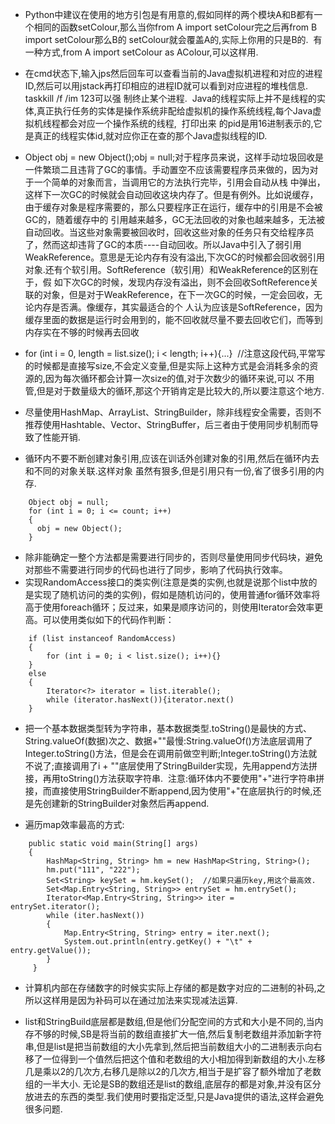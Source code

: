 * Python中建议在使用的地方引包是有用意的,假如同样的两个模块A和B都有一个相同的函数setColour,那么当你from A import setColour完之后再from B import setColour那么B的
setColour就会覆盖A的,实际上你用的只是B的.  有一种方式,from A import setColour as AColour,可以这样用.

* 在cmd状态下,输入jps然后回车可以查看当前的Java虚拟机进程和对应的进程ID,然后可以用jstack再打印相应的进程ID就可以看到对应进程的堆栈信息. taskkill /f /im 123可以强
制终止某个进程.  Java的线程实际上并不是线程的实体,真正执行任务的实体是操作系统非配给虚拟机的操作系统线程,每个Java虚拟机线程都会对应一个操作系统的线程,  打印出来
的pid是用16进制表示的,它是真正的线程实体id,就对应你正在查的那个Java虚拟线程的ID.

* Object obj = new Object();obj = null;对于程序员来说，这样手动垃圾回收是一件繁琐二且违背了GC的事情。手动置空不应该需要程序员来做的，因为对于一个简单的对象而言，当调用它的方法执行完毕，引用会自动从栈
中弹出，这样下一次GC的时候就会自动回收这块内存了。但是有例外。比如说缓存，由于缓存对象是程序需要的，那么只要程序正在运行，缓存中的引用是不会被GC的，随着缓存中的
引用越来越多，GC无法回收的对象也越来越多，无法被自动回收。当这些对象需要被回收时，回收这些对象的任务只有交给程序员了，然而这却违背了GC的本质----自动回收。所以Java中引入了弱引用WeakReference。意思是无论内存有没有溢出,下次GC的时候都会回收弱引用对象.还有个软引用。SoftReference（软引用）和WeakReference的区别在于，假
如下次GC的时候，发现内存没有溢出，则不会回收SoftReference关联的对象，但是对于WeakReference，在下一次GC的时候，一定会回收，无论内存是否满。像缓存，其实最适合的个
人认为应该是SoftReference，因为缓存里面的数据是运行时会用到的，能不回收就尽量不要去回收它们，而等到内存实在不够的时候再去回收

* for (int i = 0, length = list.size(); i < length; i++){...}  //注意这段代码,平常写的时候都是直接写size,不会定义变量,但是实际上这种方式是会消耗多余的资源的,因为每次循环都会计算一次size的值,对于次数少的循环来说,可以
不用管,但是对于数量级大的循环,那这个开销肯定是比较大的,所以要注意这个地方.

* 尽量使用HashMap、ArrayList、StringBuilder，除非线程安全需要，否则不推荐使用Hashtable、Vector、StringBuffer，后三者由于使用同步机制而导致了性能开销.

* 循环内不要不断创建对象引用,应该在训话外创建对象的引用,然后在循环内去和不同的对象关联.这样对象 虽然有狠多,但是引用只有一份,省了很多引用的内存.
```
    Object obj = null;
    for (int i = 0; i <= count; i++)
    {    
      obj = new Object();
    }
```

* 除非能确定一整个方法都是需要进行同步的，否则尽量使用同步代码块，避免对那些不需要进行同步的代码也进行了同步，影响了代码执行效率。
* 实现RandomAccess接口的类实例(注意是类的实例,也就是说那个list中放的是实现了随机访问的类的实例)，假如是随机访问的，使用普通for循环效率将高于使用foreach循环；反过来，如果是顺序访问的，则使用Iterator会效率更高。可以使用类似如下的代码作判断：
```
    if (list instanceof RandomAccess)
    {    
        for (int i = 0; i < list.size(); i++){}
    }
    else
    {
        Iterator<?> iterator = list.iterable();
        while (iterator.hasNext()){iterator.next()
    }
```

* 把一个基本数据类型转为字符串，基本数据类型.toString()是最快的方式、String.valueOf(数据)次之、数据+""最慢:String.valueOf()方法底层调用了Integer.toString()方法，但是会在调用前做空判断;Integer.toString()方法就不说了;直接调用了i + ""底层使用了StringBuilder实现，先用append方法拼接，再用toString()方法获取字符串.  注意:循环体内不要使用"+"进行字符串拼接，而直接使用StringBuilder不断append,因为使用"+"在底层执行的时候,还是先创建新的StringBuilder对象然后再append.

* 遍历map效率最高的方式:
```
    public static void main(String[] args)
    {
        HashMap<String, String> hm = new HashMap<String, String>();
        hm.put("111", "222");
        Set<String> keySet = hm.keySet();  //如果只遍历key,用这个最高效.  
        Set<Map.Entry<String, String>> entrySet = hm.entrySet();
        Iterator<Map.Entry<String, String>> iter = entrySet.iterator(); 
        while (iter.hasNext())
        { 
            Map.Entry<String, String> entry = iter.next();
            System.out.println(entry.getKey() + "\t" + entry.getValue());
        }
     }
```

* 计算机内部在存储数字的时候实实际上存储的都是数字对应的二进制的补码,之所以这样用是因为补码可以在通过加法来实现减法运算.

* list和StringBuild底层都是数组,但是他们分配空间的方式和大小是不同的,当内存不够的时候,SB是将当前的数组直接扩大一倍,然后复制老数组并添加新字符串,但是list是把当前数组的大小先拿到,然后把当前数组大小的二进制表示向右移了一位得到一个值然后把这个值和老数组的大小相加得到新数组的大小.左移几是乘以2的几次方,右移几是除以2的几次方,相当于是扩容了额外增加了老数组的一半大小. 无论是SB的数组还是list的数组,底层存的都是对象,并没有区分放进去的东西的类型.我们使用时要指定泛型,只是Java提供的语法,这样会避免很多问题.




























































